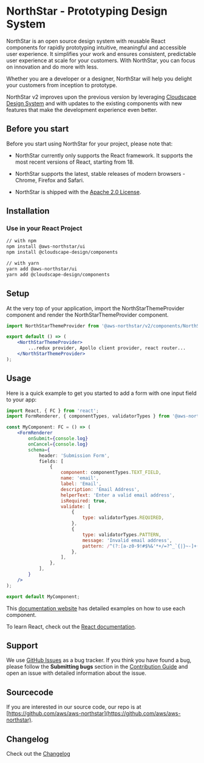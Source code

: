 # NorthStar - Prototyping Design System

NorthStar is an open source design system with reusable React components for rapidly prototyping intuitive, meaningful and accessible user experience. It simplifies your work and ensures consistent, predictable user experience at scale for your customers. With NorthStar, you can focus on innovation and do more with less.

Whether you are a developer or a designer, NorthStar will help you delight your customers from inception to prototype.

NorthStar v2 improves upon the previous version by leveraging [Cloudscape Design System](https://cloudscape.design/) and with updates to the existing components with new features that make the development experience even better.  

## Before you start

Before you start using NorthStar for your project, please note that:

* NorthStar currently only supports the React framework. It supports the most recent versions of React, starting from 18.

* NorthStar supports the latest, stable releases of modern browsers - Chrome, Firefox and Safari.

* NorthStar is shipped with the [Apache 2.0 License](https://www.apache.org/licenses/LICENSE-2.0).

## Installation

### Use in your React Project

```bash 
// with npm
npm install @aws-northstar/ui
npm install @cloudscape-design/components

// with yarn
yarn add @aws-northstar/ui
yarn add @cloudscape-design/components
```

## Setup

At the very top of your application, import the NorthStarThemeProvider component and render the NorthStarThemeProvider component.

```jsx static
import NorthStarThemeProvider from '@aws-northstar/v2/components/NorthStarThemeProvider';

export default () => (
    <NorthStarThemeProvider>
        ...redux provider, Apollo client provider, react router...
    </NorthStarThemeProvider>
);
```

## Usage
Here is a quick example to get you started to add a form with one input field to your app:

```jsx static
import React, { FC } from 'react';
import FormRenderer, { componentTypes, validatorTypes } from '@aws-northstar/ui/components/FormRenderer';

const MyComponent: FC = () => (
    <FormRenderer 
        onSubmit={console.log} 
        onCancel={console.log}
        schema={
            header: 'Submission Form',
            fields: [
                {
                    component: componentTypes.TEXT_FIELD,
                    name: 'email',
                    label: 'Email',
                    description: 'Email Address',
                    helperText: 'Enter a valid email address',
                    isRequired: true,
                    validate: [
                        {
                            type: validatorTypes.REQUIRED,
                        },
                        {
                            type: validatorTypes.PATTERN,
                            message: 'Invalid email address',
                            pattern: /^(?:[a-z0-9!#$%&'*+/=?^_`{|}~-]+(?:\.[a-z0-9!#$%&'*+/=?^_`{|}~-]+)*|"(?:[\x01-\x08\x0b\x0c\x0e-\x1f\x21\x23-\x5b\x5d-\x7f]|\\[\x01-\x09\x0b\x0c\x0e-\x7f])*")@(?:(?:[a-z0-9](?:[a-z0-9-]*[a-z0-9])?\.)+[a-z0-9](?:[a-z0-9-]*[a-z0-9])?|\[(?:(?:25[0-5]|2[0-4][0-9]|[01]?[0-9][0-9]?)\.){3}(?:25[0-5]|2[0-4][0-9]|[01]?[0-9][0-9]?|[a-z0-9-]*[a-z0-9]:(?:[\x01-\x08\x0b\x0c\x0e-\x1f\x21-\x5a\x53-\x7f]|\\[\x01-\x09\x0b\x0c\x0e-\x7f])+)\])$/i,
                        },
                    ],
                },
            ],
        }
    />
);

export default MyComponent; 
```

This [documentation website](https://aws.github.io/aws-northstar/) has detailed examples on how to use each component. 

To learn React, check out the [React documentation](https://reactjs.org/).

## Support

We use [GitHub Issues](https://github.com/aws/aws-northstar/issues) as a bug tracker. If you think you have found a bug, please follow the **Submitting bugs** section in the [Contribution Guide](https://github.com/aws/aws-northstar/blob/main/CONTRIBUTING.md) and open an issue with detailed information about the issue.

## Sourcecode

If you are interested in our source code, our repo is at [https://github.com/aws/aws-northstar](https://github.com/aws/aws-northstar).

## Changelog

Check out the [Changelog](https://github.com/aws/aws-northstar/releases)
